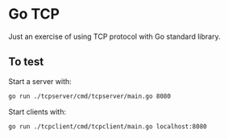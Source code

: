 # Go TCP

Just an exercise of using TCP protocol with Go standard library.

## To test

Start a server with:
```sh
go run ./tcpserver/cmd/tcpserver/main.go 8080
```

Start clients with:
```sh
go run ./tcpclient/cmd/tcpclient/main.go localhost:8080
```
